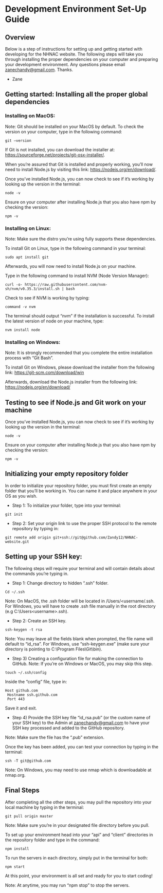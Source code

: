 # Development Environment Set-Up Guide

## Overview

Below is a step of instructions for setting up and getting started with developing for the NHNAC website. The following steps will take you through installing the proper dependencies on your computer and preparing your development environment. Any questions please email zanechandy@gmail.com. Thanks. 

- Zane 

## Getting started: Installing all the proper global dependencies

### Installing on MacOS:

Note: Git should be installed on your MacOS by default. To check the version on your computer, type in the following command:

```
git —version
```

If Git is not installed, you can download the installer at: https://sourceforge.net/projects/git-osx-installer/.

When you’re assured that Git is installed and properly working, you’ll now need to install Node.js by visiting this link: https://nodejs.org/en/download/.

Once you’ve installed Node.js, you can now check to see if it’s working by looking up the version in the terminal:

```
node -v
``` 

Ensure on your computer after installing Node.js that you also have npm by checking the version:

```
npm -v
```


### Installing on Linux:

Note: Make sure the distro you’re using fully supports these dependencies.

To install Git on Linux, type in the following command in your terminal:

```
sudo apt install git
```

Afterwards, you will now need to install Node.js on your machine. 

Type in the following command to install NVM (Node Version Manager):

```
curl -o- https://raw.githubusercontent.com/nvm-sh/nvm/v0.35.3/install.sh | bash
```

Check to see if NVM is working by typing:

```
command -v nvm
```

The terminal should output “nvm” if the installation is successful. To install the latest version of node on your machine, type:

```
nvm install node
```

### Installing on Windows:

Note: It is strongly recommended that you complete the entire installation process with “Git Bash”.

To install Git on Windows, please download the installer from the following link: https://git-scm.com/download/win

Afterwards, download the Node.js installer from the following link: https://nodejs.org/en/download/

## Testing to see if Node.js and Git work on your machine 

Once you’ve installed Node.js, you can now check to see if it’s working by looking up the version in the terminal:

```
node -v
``` 

Ensure on your computer after installing Node.js that you also have npm by checking the version:

```
npm -v
```

## Initializing your empty repository folder

In order to initialize your repository folder, you must first create an empty folder that you’ll be working in. You can name it and place anywhere in your OS as you wish.

* Step 1: To initialize your folder, type into your terminal:

```
git init
```

* Step 2: Set your origin link to use the proper SSH protocol to the remote repository by typing in: 

```
git remote add origin git+ssh://git@github.com/Zandy12/NHNAC-website.git
```

## Setting up your SSH key:

The following steps will require your terminal and will contain details about the commands you’re typing in.

* Step 1: Change directory to hidden “.ssh” folder.

```
Cd ~/.ssh
```

Note: On MacOS, the .ssh folder will be located in /Users/<username/.ssh. For Windows, you will have to create .ssh file manually in the root directory (e.g C:\Users\<username>\.ssh).

* Step 2: Create an SSH key.

```
ssh-keygen -t rsa
```

Note: You may leave all the fields blank when prompted, the file name will default to “id_rsa”. For Windows, use “ssh-keygen.exe” (make sure your directory is pointing to C:\Program Files\Git\bin). 

* Step 3) Creating a configuration file for making the connection to GitHub. Note: If you’re on Windows or MacOS, you may skip this step.

```
touch ~/.ssh/config
```

Inside the “config” file, type in:

```
Host github.com
 Hostname ssh.github.com
 Port 443
```

Save it and exit.

* Step 4) Provide the SSH key file “id_rsa.pub” (or the custom name of your SSH key) to the Admin at zanechandy@gmail.com to have your SSH key processed and added to the GitHub repository.

Note: Make sure the file has the “.pub” extension.

Once the key has been added, you can test your connection by typing in the terminal:

```
ssh -T git@github.com
```

Note: On Windows, you may need to use nmap which is downloadable at nmap.org.

## Final Steps

After completing all the other steps, you may pull the repository into your local machine by typing in the terminal:

```
git pull origin master
```

Note: Make sure you’re in your designated file directory before you pull.

To set up your environment head into your “api” and “client” directories in the repository folder and type in the command:

```
npm install
```

To run the servers in each directory, simply put in the terminal for both:

```
npm start
```
At this point, your environment is all set and ready for you to start coding! 

Note: At anytime, you may run “npm stop” to stop the servers.
